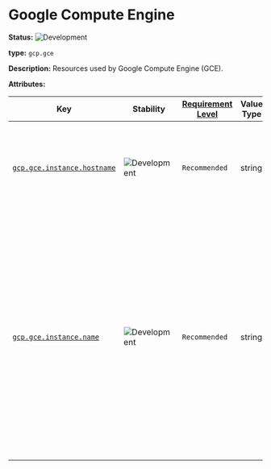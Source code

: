 # Google Compute Engine

<!-- semconv entity.gcp.gce -->
<!-- NOTE: THIS TEXT IS AUTOGENERATED. DO NOT EDIT BY HAND. -->
<!-- see templates/registry/markdown/snippet.md.j2 -->
<!-- prettier-ignore-start -->
<!-- markdownlint-capture -->
<!-- markdownlint-disable -->


**Status:** ![Development](https://img.shields.io/badge/-development-blue)

**type:** `gcp.gce`

**Description:** Resources used by Google Compute Engine (GCE).

**Attributes:**

| Key | Stability | [Requirement Level](https://opentelemetry.io/docs/specs/semconv/general/attribute-requirement-level/) | Value Type | Description | Example Values |
|---|---|---|---|---|---|
| [`gcp.gce.instance.hostname`](/docs/registry/attributes/gcp.md) | ![Development](https://img.shields.io/badge/-development-blue) | `Recommended` | string | The hostname of a GCE instance. This is the full value of the default or [custom hostname](https://cloud.google.com/compute/docs/instances/custom-hostname-vm). | `my-host1234.example.com`; `sample-vm.us-west1-b.c.my-project.internal` |
| [`gcp.gce.instance.name`](/docs/registry/attributes/gcp.md) | ![Development](https://img.shields.io/badge/-development-blue) | `Recommended` | string | The instance name of a GCE instance. This is the value provided by `host.name`, the visible name of the instance in the Cloud Console UI, and the prefix for the default hostname of the instance as defined by the [default internal DNS name](https://cloud.google.com/compute/docs/internal-dns#instance-fully-qualified-domain-names). | `instance-1`; `my-vm-name` |

<!-- markdownlint-restore -->
<!-- prettier-ignore-end -->
<!-- END AUTOGENERATED TEXT -->
<!-- endsemconv -->
